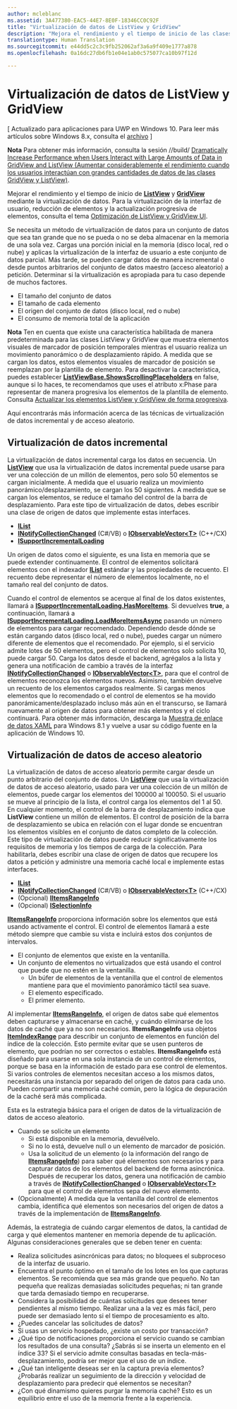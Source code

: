 ```yaml
---
author: mcleblanc
ms.assetid: 3A477380-EAC5-44E7-8E0F-18346CC0C92F
title: "Virtualización de datos de ListView y GridView"
description: "Mejora el rendimiento y el tiempo de inicio de las clases ListView y GridView mediante la virtualización de datos."
translationtype: Human Translation
ms.sourcegitcommit: e44dd5c2c3c9fb252062af3a6a9f409e1777a878
ms.openlocfilehash: 0a16dc27db6fb1e04e1ab0c575077ca10b97f12d

---
```

# Virtualización de datos de ListView y GridView

\[ Actualizado para aplicaciones para UWP en Windows 10. Para leer más artículos sobre Windows 8.x, consulta el [archivo](http://go.microsoft.com/fwlink/p/?linkid=619132) \]

**Nota** Para obtener más información, consulta la sesión //build/ [Dramatically Increase Performance when Users Interact with Large Amounts of Data in GridView and ListView (Aumentar considerablemente el rendimiento cuando los usuarios interactúan con grandes cantidades de datos de las clases GridView y ListView)](https://channel9.msdn.com/Events/Build/2013/3-158).

Mejorar el rendimiento y el tiempo de inicio de [**ListView**](https://msdn.microsoft.com/library/windows/apps/BR242878) y [**GridView**](https://msdn.microsoft.com/library/windows/apps/BR242705) mediante la virtualización de datos. Para la virtualización de la interfaz de usuario, reducción de elementos y la actualización progresiva de elementos, consulta el tema [Optimización de ListView y GridView UI](optimize-gridview-and-listview.md).

Se necesita un método de virtualización de datos para un conjunto de datos que sea tan grande que no se pueda o no se deba almacenar en la memoria de una sola vez. Cargas una porción inicial en la memoria (disco local, red o nube) y aplicas la virtualización de la interfaz de usuario a este conjunto de datos parcial. Más tarde, se pueden cargar datos de manera incremental o desde puntos arbitrarios del conjunto de datos maestro (acceso aleatorio) a petición. Determinar si la virtualización es apropiada para tu caso depende de muchos factores.

-   El tamaño del conjunto de datos
-   El tamaño de cada elemento
-   El origen del conjunto de datos (disco local, red o nube)
-   El consumo de memoria total de la aplicación

**Nota** Ten en cuenta que existe una característica habilitada de manera predeterminada para las clases ListView y GridView que muestra elementos visuales de marcador de posición temporales mientras el usuario realiza un movimiento panorámico o de desplazamiento rápido. A medida que se cargan los datos, estos elementos visuales de marcador de posición se reemplazan por la plantilla de elemento. Para desactivar la característica, puedes establecer [**ListViewBase.ShowsScrollingPlaceholders**](https://msdn.microsoft.com/library/windows/apps/windows.ui.xaml.controls.listviewbase.showsscrollingplaceholders) en false, aunque si lo haces, te recomendamos que uses el atributo x:Phase para representar de manera progresiva los elementos de la plantilla de elemento. Consulta [Actualizar los elementos ListView y GridView de forma progresiva](optimize-gridview-and-listview.md#update-items-incrementally).

Aquí encontrarás más información acerca de las técnicas de virtualización de datos incremental y de acceso aleatorio.

##  Virtualización de datos incremental

La virtualización de datos incremental carga los datos en secuencia. Un [**ListView**](https://msdn.microsoft.com/library/windows/apps/BR242878) que usa la virtualización de datos incremental puede usarse para ver una colección de un millón de elementos, pero solo 50 elementos se cargan inicialmente. A medida que el usuario realiza un movimiento panorámico/desplazamiento, se cargan los 50 siguientes. A medida que se cargan los elementos, se reduce el tamaño del control de la barra de desplazamiento. Para este tipo de virtualización de datos, debes escribir una clase de origen de datos que implemente estas interfaces.

-   [**IList**](https://msdn.microsoft.com/library/windows/apps/xaml/system.collections.ilist.aspx)
-   [**INotifyCollectionChanged**](https://msdn.microsoft.com/library/windows/apps/xaml/system.collections.specialized.inotifycollectionchanged.aspx) (C#/VB) o [**IObservableVector&lt;T&gt;**](https://msdn.microsoft.com/library/windows/apps/BR226052) (C++/CX)
-   [**ISupportIncrementalLoading**](https://msdn.microsoft.com/library/windows/apps/Hh701916)

Un origen de datos como el siguiente, es una lista en memoria que se puede extender continuamente. El control de elementos solicitará elementos con el indexador [**IList**](https://msdn.microsoft.com/library/windows/apps/xaml/system.collections.ilist.aspx) estándar y las propiedades de recuento. El recuento debe representar el número de elementos localmente, no el tamaño real del conjunto de datos.

Cuando el control de elementos se acerque al final de los datos existentes, llamará a [**ISupportIncrementalLoading.HasMoreItems**](https://msdn.microsoft.com/library/windows/apps/windows.ui.xaml.data.isupportincrementalloading.hasmoreitems). Si devuelves **true**, a continuación, llamará a [**ISupportIncrementalLoading.LoadMoreItemsAsync**](https://msdn.microsoft.com/library/windows/apps/windows.ui.xaml.data.isupportincrementalloading.loadmoreitemsasync) pasando un número de elementos para cargar recomendado. Dependiendo desde dónde se están cargando datos (disco local, red o nube), puedes cargar un número diferente de elementos que el recomendado. Por ejemplo, si el servicio admite lotes de 50 elementos, pero el control de elementos solo solicita 10, puede cargar 50. Carga los datos desde el backend, agrégalos a la lista y genera una notificación de cambio a través de la interfaz [**INotifyCollectionChanged**](https://msdn.microsoft.com/library/windows/apps/xaml/system.collections.specialized.inotifycollectionchanged.aspx) o [**IObservableVector&lt;T&gt;**](https://msdn.microsoft.com/library/windows/apps/BR226052), para que el control de elementos reconozca los elementos nuevos. Asimismo, también devuelve un recuento de los elementos cargados realmente. Si cargas menos elementos que lo recomendado o el control de elementos se ha movido panorámicamente/desplazado incluso más aún en el transcurso, se llamará nuevamente al origen de datos para obtener más elementos y el ciclo continuará. Para obtener más información, descarga la [Muestra de enlace de datos XAML](https://code.msdn.microsoft.com/windowsapps/Data-Binding-7b1d67b5) para Windows 8.1 y vuelve a usar su código fuente en la aplicación de Windows 10.

## Virtualización de datos de acceso aleatorio

La virtualización de datos de acceso aleatorio permite cargar desde un punto arbitrario del conjunto de datos. Un [**ListView**](https://msdn.microsoft.com/library/windows/apps/BR242878) que usa la virtualización de datos de acceso aleatorio, usado para ver una colección de un millón de elementos, puede cargar los elementos del 100000 al 100050. Si el usuario se mueve al principio de la lista, el control carga los elementos del 1 al 50. En cualquier momento, el control de la barra de desplazamiento indica que **ListView** contiene un millón de elementos. El control de posición de la barra de desplazamiento se ubica en relación con el lugar donde se encuentran los elementos visibles en el conjunto de datos completo de la colección. Este tipo de virtualización de datos puede reducir significativamente los requisitos de memoria y los tiempos de carga de la colección. Para habilitarla, debes escribir una clase de origen de datos que recupere los datos a petición y administre una memoria caché local e implemente estas interfaces.

-   [**IList**](https://msdn.microsoft.com/library/windows/apps/xaml/system.collections.ilist.aspx)
-   [**INotifyCollectionChanged**](https://msdn.microsoft.com/library/windows/apps/xaml/system.collections.specialized.inotifycollectionchanged.aspx) (C#/VB) o [**IObservableVector&lt;T&gt;**](https://msdn.microsoft.com/library/windows/apps/BR226052) (C++/CX)
-   (Opcional) [**IItemsRangeInfo**](https://msdn.microsoft.com/library/windows/apps/Dn877070)
-   (Opcional) [**ISelectionInfo**](https://msdn.microsoft.com/library/windows/apps/Dn877074)

[**IItemsRangeInfo**](https://msdn.microsoft.com/library/windows/apps/Dn877070) proporciona información sobre los elementos que está usando activamente el control. El control de elementos llamará a este método siempre que cambie su vista e incluirá estos dos conjuntos de intervalos.

-   El conjunto de elementos que existe en la ventanilla.
-   Un conjunto de elementos no virtualizados que está usando el control que puede que no estén en la ventanilla.
    -   Un búfer de elementos de la ventanilla que el control de elementos mantiene para que el movimiento panorámico táctil sea suave.
    -   El elemento especificado.
    -   El primer elemento.

Al implementar [**IItemsRangeInfo**](https://msdn.microsoft.com/library/windows/apps/Dn877070), el origen de datos sabe qué elementos deben capturarse y almacenarse en caché, y cuándo eliminarse de los datos de caché que ya no son necesarios. **IItemsRangeInfo** usa objetos [**ItemIndexRange**](https://msdn.microsoft.com/library/windows/apps/Dn877081) para describir un conjunto de elementos en función del índice de la colección. Esto permite evitar que se usen punteros de elemento, que podrían no ser correctos o estables. **IItemsRangeInfo** está diseñado para usarse en una sola instancia de un control de elementos, porque se basa en la información de estado para ese control de elementos. Si varios controles de elementos necesitan acceso a los mismos datos, necesitarás una instancia por separado del origen de datos para cada uno. Pueden compartir una memoria caché común, pero la lógica de depuración de la caché será más complicada.

Esta es la estrategia básica para el origen de datos de la virtualización de datos de acceso aleatorio.

-   Cuando se solicite un elemento
    -   Si está disponible en la memoria, devuélvelo.
    -   Si no lo está, devuelve null o un elemento de marcador de posición.
    -   Usa la solicitud de un elemento (o la información del rango de [**IItemsRangeInfo**](https://msdn.microsoft.com/library/windows/apps/Dn877070)) para saber qué elementos son necesarios y para capturar datos de los elementos del backend de forma asincrónica. Después de recuperar los datos, genera una notificación de cambio a través de [**INotifyCollectionChanged**](https://msdn.microsoft.com/library/windows/apps/xaml/system.collections.specialized.inotifycollectionchanged.aspx) o [**IObservableVector&lt;T&gt;**](https://msdn.microsoft.com/library/windows/apps/BR226052) para que el control de elementos sepa del nuevo elemento.
-   (Opcionalmente) A medida que la ventanilla del control de elementos cambia, identifica qué elementos son necesarios del origen de datos a través de la implementación de [**IItemsRangeInfo**](https://msdn.microsoft.com/library/windows/apps/Dn877070).

Además, la estrategia de cuándo cargar elementos de datos, la cantidad de carga y qué elementos mantener en memoria depende de tu aplicación. Algunas consideraciones generales que se deben tener en cuenta:

-   Realiza solicitudes asincrónicas para datos; no bloquees el subproceso de la interfaz de usuario.
-   Encuentra el punto óptimo en el tamaño de los lotes en los que capturas elementos. Se recomienda que sea más grande que pequeño. No tan pequeña que realizas demasiadas solicitudes pequeñas; ni tan grande que tarda demasiado tiempo en recuperarse.
-   Considera la posibilidad de cuántas solicitudes que desees tener pendientes al mismo tiempo. Realizar una a la vez es más fácil, pero puede ser demasiado lento si el tiempo de procesamiento es alto.
-   ¿Puedes cancelar las solicitudes de datos?
-   Si usas un servicio hospedado, ¿existe un costo por transacción?
-   ¿Qué tipo de notificaciones proporciona el servicio cuando se cambian los resultados de una consulta? ¿Sabrás si se inserta un elemento en el índice 33? Si el servicio admite consultas basadas en tecla-más-desplazamiento, podría ser mejor que el uso de un índice.
-   ¿Qué tan inteligente deseas ser en la captura previa elementos? ¿Probarás realizar un seguimiento de la dirección y velocidad de desplazamiento para predecir qué elementos se necesitan?
-   ¿Con qué dinamismo quieres purgar la memoria caché? Esto es un equilibrio entre el uso de la memoria frente a la experiencia.







<!--HONumber=Aug16_HO4-->


